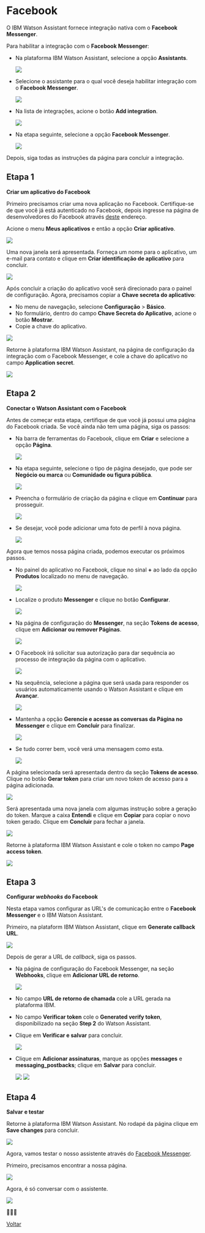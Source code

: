 # Facebook

O IBM Watson Assistant fornece integração nativa com o **Facebook Messenger**.

Para habilitar a integração com o **Facebook Messenger**:

* Na plataforma IBM Watson Assistant, selecione a opção **Assistants**.

  ![](assistants.png)
* Selecione o assistante para o qual você deseja habilitar integração com o **Facebook Messenger**.

  ![](select-assistant.png)
* Na lista de integrações, acione o botão **Add integration**.

  ![](add-integration.png)
* Na etapa seguinte, selecione a opção **Facebook Messenger**.

  ![](add-integration-options.png)

Depois, siga todas as instruções da página para concluir a integração.

## Etapa 1

**Criar um aplicativo do Facebook**

Primeiro precisamos criar uma nova aplicação no Facebook. Certifique-se de que você já está autenticado no Facebook, depois ingresse na página de desenvolvedores do Facebook através [deste](http://developers.facebook.com/) endereço.

Acione o menu **Meus aplicativos** e então a opção **Criar aplicativo**.

![](facebook-developers.png)

Uma nova janela será apresentada. Forneça um nome para o aplicativo, um e-mail para contato e clique em **Criar identificação de aplicativo** para concluir.

![](create-facebook-app.png)

Após concluir a criação do aplicativo você será direcionado para o painel de configuração. Agora, precisamos copiar a **Chave secreta do aplicativo**:

* No menu de navegação, selecione **Configuração** > **Básico**.
* No formulário, dentro do campo **Chave Secreta do Aplicativo**, acione o botão **Mostrar**.
* Copie a chave do aplicativo.

![](copy-app-secret.png)

Retorne à plataforma IBM Watson Assistant, na página de configuração da integração com o Facebook Messenger, e cole a chave do aplicativo no campo **Application secret**.

![](paste-application-secret.png)

## Etapa 2

**Conectar o Watson Assistant com o Facebook**

Antes de começar esta etapa, certifique de que você já possui uma página do Facebook criada. Se você ainda não tem uma página, siga os passos:

* Na barra de ferramentas do Facebook, clique em **Criar** e selecione a opção **Página**.

  ![](facebook-create-page.png)
* Na etapa seguinte, selecione o tipo de página desejado, que pode ser **Negócio ou marca** ou **Comunidade ou figura pública**.

  ![](facebook-select-page-type.png)
* Preencha o formulário de criação da página e clique em **Continuar** para prosseguir.

  ![](facebook-create-page-form.png)
* Se desejar, você pode adicionar uma foto de perfil à nova página.

  ![](facebook-page-profile-picture.png)

Agora que temos nossa página criada, podemos executar os próximos passos.

* No painel do aplicativo no Facebook, clique no sinal **+** ao lado da opção **Produtos** localizado no menu de navegação.

  ![](add-product.png)
* Localize o produto **Messenger** e clique no botão **Configurar**.

  ![](add-messenger.png)
* Na página de configuração do **Messenger**, na seção **Tokens de acesso**, clique em **Adicionar ou remover Páginas**.

  ![](add-page-to-messenger.png)
* O Facebook irá solicitar sua autorização para dar sequência ao processo de integração da página com o aplicativo.

  ![](select-page-authorize.png)
* Na sequência, selecione a página que será usada para responder os usuários automaticamente usando o Watson Assistant e clique em **Avançar**.

  ![](facebook-select-page.png)
* Mantenha a opção **Gerencie e acesse as conversas da Página no Messenger** e clique em **Concluir** para finalizar.

  ![](facebook-select-page-finish.png)
* Se tudo correr bem, você verá uma mensagem como esta.

  ![](facebook-select-page-ok.png)

A página selecionada será apresentada dentro da seção **Tokens de acesso**. Clique no botão **Gerar token** para criar um novo token de acesso para a página adicionada.

![](access-token-page.png)

Será apresentada uma nova janela com algumas instrução sobre a geração do token. Marque a caixa **Entendi** e clique em **Copiar** para copiar o novo token gerado. Clique em **Concluir** para fechar a janela.

![](facebook-page-create-token.png)

Retorne à plataforma IBM Watson Assistant e cole o token no campo **Page access token**.

![](page-access-token.png)

## Etapa 3

**Configurar *webhooks* do Facebook**

Nesta etapa vamos configurar as URL's de comunicação entre o **Facebook Messenger** e o IBM Watson Assistant.

Primeiro, na plataform IBM Watson Assistant, clique em **Generate callback URL**.

![](generate-callback-url.png)

Depois de gerar a URL de *callback*, siga os passos.

* Na página de configuração do Facebook Messenger, na seção **Webhooks**, clique em **Adicionar URL de retorno**.

  ![](facebook-add-callback-url.png)
* No campo **URL de retorno de chamada** cole a URL gerada na plataforma IBM.
* No campo **Verificar token** cole o **Generated verify token**, disponibilizado na seção **Step 2** do Watson Assistant.
* Clique em **Verificar e salvar** para concluir.

  ![](facebook-setup-callback-url.png)
* Clique em **Adicionar assinaturas**, marque as opções **messages** e **messaging_postbacks**; clique em **Salvar** para concluir.

  ![](facebook-add-signatures.png)
  ![](facebook-setup-signatures.png)

## Etapa 4

**Salvar e testar**

Retorne à plataforma IBM Watson Assistant. No rodapé da página clique em **Save changes** para concluir.

![](save-changes.png)

Agora, vamos testar o nosso assistente através do [Facebook Messenger](https://www.facebook.com/messages).

Primeiro, precisamos encontrar a nossa página.

![](facebook-messenger-find-page.png)

Agora, é só conversar com o assistente.

![](facebook-messenger.png)

🙌🙌🙌

[Voltar](../)